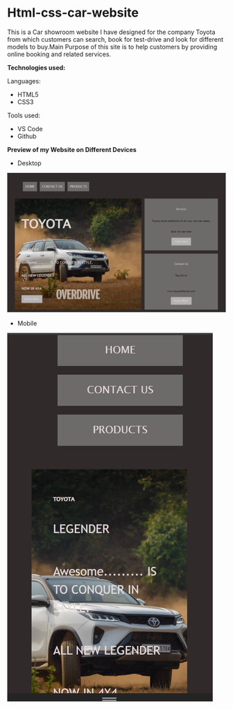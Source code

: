 # Html-css-car-website
This is a Car showroom website I have designed for the company Toyota from which customers can search, book for test-drive and look for different models to buy.Main Purpose of this site is to help customers by providing online booking and related services.

**Technologies used:** 

Languages: 
* HTML5
* CSS3 

Tools used:
* VS Code
* Github


**Preview of my Website on Different Devices**

* Desktop

![This is a image](https://github.com/abishekjames/Html-css-car-website/blob/main/images/Screenshot%20(93).png)
<br>

* Mobile

![This is a image](https://github.com/abishekjames/Html-css-car-website/blob/main/images/Screenshot%20(94).png)


